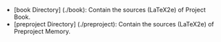 * [book Directory] (./book): Contain the sources (LaTeX2e) of Project Book.
* [preproject Directory] (./preproject): Contain the sources (LaTeX2e) of Preproject Memory.
